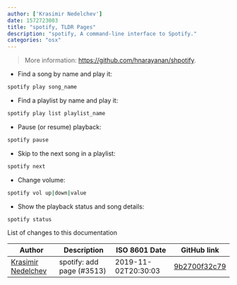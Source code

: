 ```yaml
---
author: ['Krasimir Nedelchev']
date: 1572723003
title: "spotify, TLDR Pages"
description: "spotify, A command-line interface to Spotify."
categories: "osx"
---
```

> More information: <https://github.com/hnarayanan/shpotify>.

- Find a song by name and play it:

```bash
spotify play song_name
```

- Find a playlist by name and play it:

```bash
spotify play list playlist_name
```

- Pause (or resume) playback:

```bash
spotify pause
```

- Skip to the next song in a playlist:

```bash
spotify next
```

- Change volume:

```bash
spotify vol up|down|value
```

- Show the playback status and song details:

```bash
spotify status
```
List of changes to this documentation


Author | Description | ISO 8601 Date | GitHub link
------|-----|-----|-----
[Krasimir Nedelchev](mailto:19822240+kaykayehnn@users.noreply.github.com) | spotify: add page (#3513) | 2019-11-02T20:30:03 | [9b2700f32c79](https://github.com/tldr-pages/tldr/commit/9b2700f32c798ffe14ab75fd5ba9ee0316c0f063)

